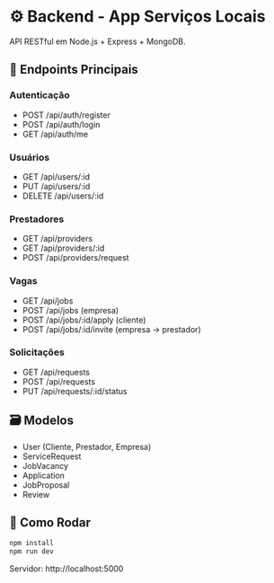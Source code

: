 # ⚙️ Backend - App Serviços Locais

API RESTful em Node.js + Express + MongoDB.

## 📡 Endpoints Principais

### Autenticação
- POST /api/auth/register
- POST /api/auth/login
- GET /api/auth/me

### Usuários
- GET /api/users/:id
- PUT /api/users/:id
- DELETE /api/users/:id

### Prestadores
- GET /api/providers
- GET /api/providers/:id
- POST /api/providers/request

### Vagas
- GET /api/jobs
- POST /api/jobs (empresa)
- POST /api/jobs/:id/apply (cliente)
- POST /api/jobs/:id/invite (empresa → prestador)

### Solicitações
- GET /api/requests
- POST /api/requests
- PUT /api/requests/:id/status

## 🗃️ Modelos

- User (Cliente, Prestador, Empresa)
- ServiceRequest
- JobVacancy
- Application
- JobProposal
- Review

## 🚀 Como Rodar

```bash
npm install
npm run dev
```

Servidor: http://localhost:5000
